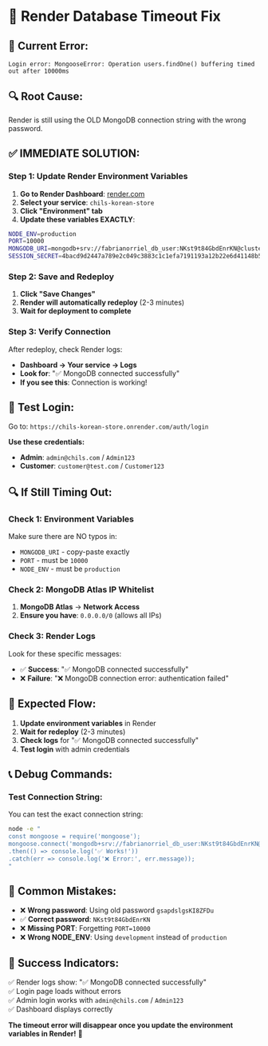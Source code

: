 # 🔧 Render Database Timeout Fix

## 🚨 Current Error:
```
Login error: MongooseError: Operation users.findOne() buffering timed out after 10000ms
```

## 🔍 Root Cause:
Render is still using the OLD MongoDB connection string with the wrong password.

## ✅ IMMEDIATE SOLUTION:

### Step 1: Update Render Environment Variables
1. **Go to Render Dashboard**: [render.com](https://render.com)
2. **Select your service**: `chils-korean-store`
3. **Click "Environment" tab**
4. **Update these variables EXACTLY**:

```bash
NODE_ENV=production
PORT=10000
MONGODB_URI=mongodb+srv://fabrianorriel_db_user:NKst9t84GbdEnrKN@cluster0.ffganpu.mongodb.net/chils_korean_store?retryWrites=true&w=majority
SESSION_SECRET=4bacd9d2447a789e2c049c3883c1c1efa7191193a12b22e6d41148b53b917b5
```

### Step 2: Save and Redeploy
1. **Click "Save Changes"**
2. **Render will automatically redeploy** (2-3 minutes)
3. **Wait for deployment to complete**

### Step 3: Verify Connection
After redeploy, check Render logs:
- **Dashboard → Your service → Logs**
- **Look for**: "✅ MongoDB connected successfully"
- **If you see this**: Connection is working!

## 🧪 Test Login:
Go to: `https://chils-korean-store.onrender.com/auth/login`

**Use these credentials:**
- **Admin**: `admin@chils.com` / `Admin123`
- **Customer**: `customer@test.com` / `Customer123`

## 🔍 If Still Timing Out:

### Check 1: Environment Variables
Make sure there are NO typos in:
- `MONGODB_URI` - copy-paste exactly
- `PORT` - must be `10000`
- `NODE_ENV` - must be `production`

### Check 2: MongoDB Atlas IP Whitelist
1. **MongoDB Atlas** → **Network Access**
2. **Ensure you have**: `0.0.0.0/0` (allows all IPs)

### Check 3: Render Logs
Look for these specific messages:
- ✅ **Success**: "✅ MongoDB connected successfully"
- ❌ **Failure**: "❌ MongoDB connection error: authentication failed"

## 🎯 Expected Flow:
1. **Update environment variables** in Render
2. **Wait for redeploy** (2-3 minutes)
3. **Check logs** for "✅ MongoDB connected successfully"
4. **Test login** with admin credentials

## 📞 Debug Commands:

### Test Connection String:
You can test the exact connection string:
```bash
node -e "
const mongoose = require('mongoose');
mongoose.connect('mongodb+srv://fabrianorriel_db_user:NKst9t84GbdEnrKN@cluster0.ffganpu.mongodb.net/chils_korean_store?retryWrites=true&w=majority')
.then(() => console.log('✅ Works!'))
.catch(err => console.log('❌ Error:', err.message));
"
```

## 🚨 Common Mistakes:
- ❌ **Wrong password**: Using old password `gsapdslgsKI8ZFDu`
- ✅ **Correct password**: `NKst9t84GbdEnrKN`
- ❌ **Missing PORT**: Forgetting `PORT=10000`
- ❌ **Wrong NODE_ENV**: Using `development` instead of `production`

## 🎉 Success Indicators:
✅ Render logs show: "✅ MongoDB connected successfully"  
✅ Login page loads without errors  
✅ Admin login works with `admin@chils.com` / `Admin123`  
✅ Dashboard displays correctly  

**The timeout error will disappear once you update the environment variables in Render!** 🔧
